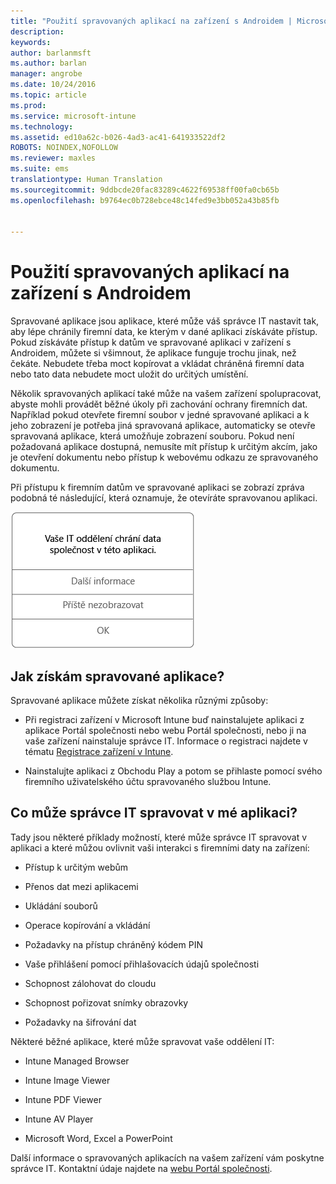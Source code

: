 ```yaml
---
title: "Použití spravovaných aplikací na zařízení s Androidem | Microsoft Intune"
description: 
keywords: 
author: barlanmsft
ms.author: barlan
manager: angrobe
ms.date: 10/24/2016
ms.topic: article
ms.prod: 
ms.service: microsoft-intune
ms.technology: 
ms.assetid: ed10a62c-b026-4ad3-ac41-641933522df2
ROBOTS: NOINDEX,NOFOLLOW
ms.reviewer: maxles
ms.suite: ems
translationtype: Human Translation
ms.sourcegitcommit: 9ddbcde20fac83289c4622f69538ff00fa0cb65b
ms.openlocfilehash: b9764ec0b728ebce48c14fed9e3bb052a43b85fb


---
```



# <a name="use-managed-apps-on-your-android-device"></a>Použití spravovaných aplikací na zařízení s Androidem

Spravované aplikace jsou aplikace, které může váš správce IT nastavit tak, aby lépe chránily firemní data, ke kterým v dané aplikaci získáváte přístup. Pokud získáváte přístup k datům ve spravované aplikaci v zařízení s Androidem, můžete si všimnout, že aplikace funguje trochu jinak, než čekáte. Nebudete třeba moct kopírovat a vkládat chráněná firemní data nebo tato data nebudete moct uložit do určitých umístění.

Několik spravovaných aplikací také může na vašem zařízení spolupracovat, abyste mohli provádět běžné úkoly při zachování ochrany firemních dat. Například pokud otevřete firemní soubor v jedné spravované aplikaci a k jeho zobrazení je potřeba jiná spravovaná aplikace, automaticky se otevře spravovaná aplikace, která umožňuje zobrazení souboru. Pokud není požadovaná aplikace dostupná, nemusíte mít přístup k určitým akcím, jako je otevření dokumentu nebo přístup k webovému odkazu ze spravovaného dokumentu.

Při přístupu k firemním datům ve spravované aplikaci se zobrazí zpráva podobná té následující, která oznamuje, že otevíráte spravovanou aplikaci.

![open-managed-apps-message](./media/managed-apps-message.png)

## <a name="how-do-i-get-managed-apps"></a>Jak získám spravované aplikace?
Spravované aplikace můžete získat několika různými způsoby:

-   Při registraci zařízení v Microsoft Intune buď nainstalujete aplikaci z aplikace Portál společnosti nebo webu Portál společnosti, nebo ji na vaše zařízení nainstaluje správce IT. Informace o registraci najdete v tématu [Registrace zařízení v Intune](enroll-your-device-in-Intune-android.md).

-   Nainstalujte aplikaci z Obchodu Play a potom se přihlaste pomocí svého firemního uživatelského účtu spravovaného službou Intune.

## <a name="what-can-my-it-admin-manage-in-an-app"></a>Co může správce IT spravovat v mé aplikaci?
Tady jsou některé příklady možností, které může správce IT spravovat v aplikaci a které můžou ovlivnit vaši interakci s firemními daty na zařízení:

-   Přístup k určitým webům

-   Přenos dat mezi aplikacemi

-   Ukládání souborů

-   Operace kopírování a vkládání

-   Požadavky na přístup chráněný kódem PIN

-   Vaše přihlášení pomocí přihlašovacích údajů společnosti

-   Schopnost zálohovat do cloudu

-   Schopnost pořizovat snímky obrazovky

-   Požadavky na šifrování dat

Některé běžné aplikace, které může spravovat vaše oddělení IT:

-   Intune Managed Browser

-   Intune Image Viewer

-   Intune PDF Viewer

-   Intune AV Player

-   Microsoft Word, Excel a PowerPoint

Další informace o spravovaných aplikacích na vašem zařízení vám poskytne správce IT. Kontaktní údaje najdete na [webu Portál společnosti](http://portal.manage.microsoft.com).



<!--HONumber=Nov16_HO2-->



